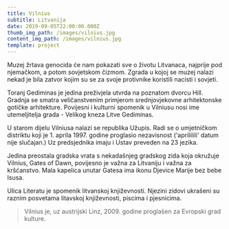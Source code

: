 ```yaml
---
title: Vilnius
subtitle: Litvanija
date: 2019-09-05T22:00:00.000Z
thumb_img_path: /images/vilnius.jpg
content_img_path: /images/vilnius.jpg
template: project
---
```

Muzej žrtava genocida će nam pokazati sve o životu Litvanaca, najprije pod njemačkom, a potom sovjetskom čizmom. Zgrada u kojoj se muzej nalazi nekad je bila zatvor kojim su se za svoje protivnike koristili nacisti i sovjeti.

Toranj Gediminas je jedina preživjela utvrda na poznatom dvorcu Hill. Gradnja se smatra veličanstvenim primjerom srednjovjekovne arhitektonske gotičke arhitekture. Povijesni i kulturni spomenik u Vilniusu nosi ime utemeljitelja grada - Velikog kneza Litve Gediminas.

U starom dijelu Vilniusa nalazi se republika Užupis. Radi se o umjetničkom distriktu koji je 1. aprila 1997. godine proglasio nezavisnost ('aprililili' datum nije slučajan.) Uz predsjednika imaju i Ustav preveden na 23 jezika.

Jedina preostala gradska vrata s nekadašnjeg gradskog zida koja okružuje Vilnius, Gates of Dawn, povijesno je važna za Litvaniju i važna za kršćanstvo. Mala kapelica unutar Gatesa ima ikonu Djevice Marije bez bebe Isusa.

Ulica Literatu je spomenik litvanskoj književnosti. Njezini zidovi ukrašeni su raznim posvetama litavskoj književnosti, piscima i pjesnicima.

> Vilnius je, uz austrijski Linz, 2009. godine proglašen za Evropski grad kulture.
